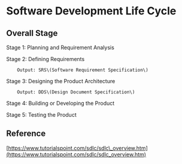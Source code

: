 # Software Development Life Cycle

## Overall Stage

Stage 1: Planning and Requirement Analysis

Stage 2: Defining Requirements

        Output: SRS\(Software Requirement Specification\)

Stage 3: Designing the Product Architecture

        Output: DDS\(Design Document Specification\)

Stage 4: Building or Developing the Product

Stage 5: Testing the Product

## Reference

[https://www.tutorialspoint.com/sdlc/sdlc\_overview.htm](https://www.tutorialspoint.com/sdlc/sdlc_overview.htm)

